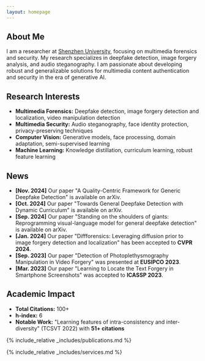 ```yaml
---
layout: homepage
---
```


## About Me

I am a researcher at [Shenzhen University](https://www.szu.edu.cn/), focusing on multimedia forensics and security. My research specializes in deepfake detection, image forgery analysis, and audio steganography. I am passionate about developing robust and generalizable solutions for multimedia content authentication and security in the era of generative AI.

## Research Interests

- **Multimedia Forensics:** Deepfake detection, image forgery detection and localization, video manipulation detection
- **Multimedia Security:** Audio steganography, face identity protection, privacy-preserving techniques
- **Computer Vision:** Generative models, face processing, domain adaptation, semi-supervised learning
- **Machine Learning:** Knowledge distillation, curriculum learning, robust feature learning

## News

- **[Nov. 2024]** Our paper "A Quality-Centric Framework for Generic Deepfake Detection" is available on arXiv.
- **[Oct. 2024]** Our paper "Towards General Deepfake Detection with Dynamic Curriculum" is available on arXiv.
- **[Sep. 2024]** Our paper "Standing on the shoulders of giants: Reprogramming visual-language model for general deepfake detection" is available on arXiv.
- **[Jan. 2024]** Our paper "Diffforensics: Leveraging diffusion prior to image forgery detection and localization" has been accepted to **CVPR 2024**.
- **[Sep. 2023]** Our paper "Detection of Photoplethysmography Manipulation in Video Forgery" was presented at **EUSIPCO 2023**.
- **[Mar. 2023]** Our paper "Learning to Locate the Text Forgery in Smartphone Screenshots" was accepted to **ICASSP 2023**.

## Academic Impact

- **Total Citations:** 100+
- **h-index:** 6
- **Notable Work:** "Learning features of intra-consistency and inter-diversity" (TCSVT 2022) with **51+ citations**

{% include_relative _includes/publications.md %}

{% include_relative _includes/services.md %}
